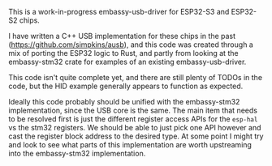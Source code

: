 This is a work-in-progress embassy-usb-driver for ESP32-S3 and ESP32-S2 chips.

I have written a C++ USB implementation for these chips in the past
(https://github.com/simpkins/ausb), and this code was created through a mix of
porting the ESP32 logic to Rust, and partly from looking at the embassy-stm32
crate for examples of an existing embassy-usb-driver.

This code isn't quite complete yet, and there are still plenty of TODOs in the
code, but the HID example generally appears to function as expected.

Ideally this code probably should be unified with the embassy-stm32
implementation, since the USB core is the same.  The main item that needs to be
resolved first is just the different register access APIs for the `esp-hal` vs
the stm32 registers.  We should be able to just pick one API however and cast
the register block address to the desired type.  At some point I might try and
look to see what parts of this implementation are worth upstreaming into the
embassy-stm32 implementation.
